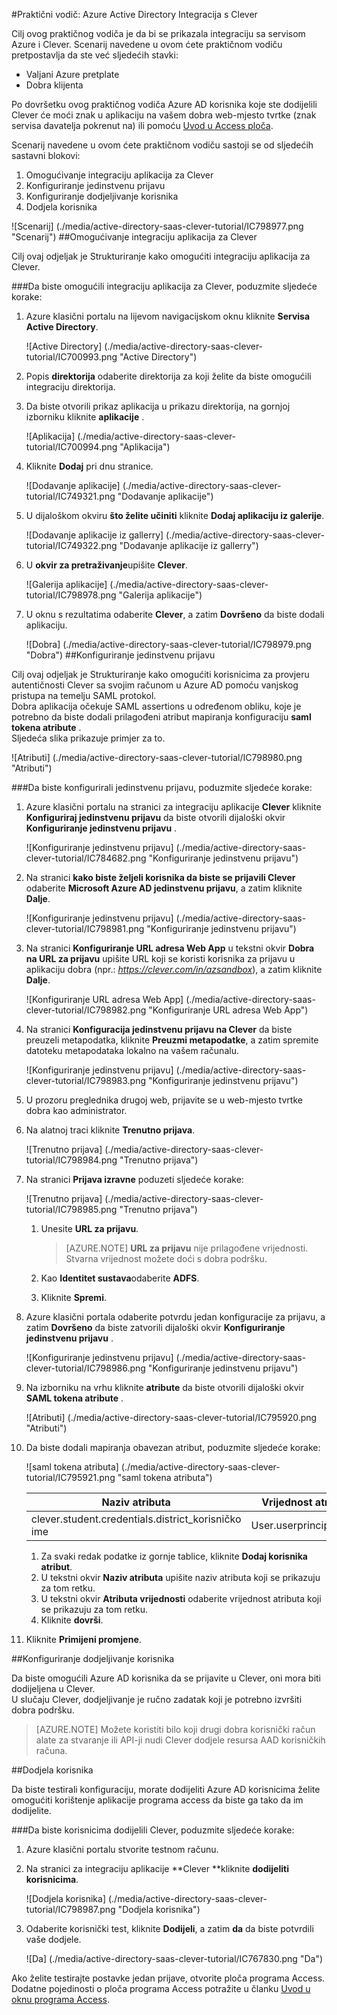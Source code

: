 <properties 
    pageTitle="Praktični vodič: Azure Active Directory Integracija s Clever | Microsoft Azure" 
    description="Saznajte kako pomoću servisa Azure Active Directory Clever da biste omogućili jedinstvenu prijavu, automatiziranog dodjele resursa i više!" 
    services="active-directory" 
    authors="jeevansd"  
    documentationCenter="na" 
    manager="femila"/>
<tags 
    ms.service="active-directory" 
    ms.devlang="na" 
    ms.topic="article" 
    ms.tgt_pltfrm="na" 
    ms.workload="identity" 
    ms.date="09/29/2016" 
    ms.author="jeedes" />

#<a name="tutorial-azure-active-directory-integration-with-clever"></a>Praktični vodič: Azure Active Directory Integracija s Clever

Cilj ovog praktičnog vodiča je da bi se prikazala integraciju sa servisom Azure i Clever. Scenarij navedene u ovom ćete praktičnom vodiču pretpostavlja da ste već sljedećih stavki:

-   Valjani Azure pretplate
-   Dobra klijenta

Po dovršetku ovog praktičnog vodiča Azure AD korisnika koje ste dodijelili Clever će moći znak u aplikaciju na vašem dobra web-mjesto tvrtke (znak servisa davatelja pokrenut na) ili pomoću [Uvod u Access ploča](active-directory-saas-access-panel-introduction.md).

Scenarij navedene u ovom ćete praktičnom vodiču sastoji se od sljedećih sastavni blokovi:

1.  Omogućivanje integraciju aplikacija za Clever
2.  Konfiguriranje jedinstvenu prijavu
3.  Konfiguriranje dodjeljivanje korisnika
4.  Dodjela korisnika

![Scenarij] (./media/active-directory-saas-clever-tutorial/IC798977.png "Scenarij")
##<a name="enabling-the-application-integration-for-clever"></a>Omogućivanje integraciju aplikacija za Clever

Cilj ovaj odjeljak je Strukturiranje kako omogućiti integraciju aplikacija za Clever.

###<a name="to-enable-the-application-integration-for-clever-perform-the-following-steps"></a>Da biste omogućili integraciju aplikacija za Clever, poduzmite sljedeće korake:

1.  Azure klasični portalu na lijevom navigacijskom oknu kliknite **Servisa Active Directory**.

    ![Active Directory] (./media/active-directory-saas-clever-tutorial/IC700993.png "Active Directory")

2.  Popis **direktorija** odaberite direktorija za koji želite da biste omogućili integraciju direktorija.

3.  Da biste otvorili prikaz aplikacija u prikazu direktorija, na gornjoj izborniku kliknite **aplikacije** .

    ![Aplikacija] (./media/active-directory-saas-clever-tutorial/IC700994.png "Aplikacija")

4.  Kliknite **Dodaj** pri dnu stranice.

    ![Dodavanje aplikacije] (./media/active-directory-saas-clever-tutorial/IC749321.png "Dodavanje aplikacije")

5.  U dijaloškom okviru **što želite učiniti** kliknite **Dodaj aplikaciju iz galerije**.

    ![Dodavanje aplikacije iz gallerry] (./media/active-directory-saas-clever-tutorial/IC749322.png "Dodavanje aplikacije iz gallerry")

6.  U **okvir za pretraživanje**upišite **Clever**.

    ![Galerija aplikacije] (./media/active-directory-saas-clever-tutorial/IC798978.png "Galerija aplikacije")

7.  U oknu s rezultatima odaberite **Clever**, a zatim **Dovršeno** da biste dodali aplikaciju.

    ![Dobra] (./media/active-directory-saas-clever-tutorial/IC798979.png "Dobra")
##<a name="configuring-single-sign-on"></a>Konfiguriranje jedinstvenu prijavu

Cilj ovaj odjeljak je Strukturiranje kako omogućiti korisnicima za provjeru autentičnosti Clever sa svojim računom u Azure AD pomoću vanjskog pristupa na temelju SAML protokol.  
Dobra aplikacija očekuje SAML assertions u određenom obliku, koje je potrebno da biste dodali prilagođeni atribut mapiranja konfiguraciju **saml tokena atribute** .  
Sljedeća slika prikazuje primjer za to.

![Atributi] (./media/active-directory-saas-clever-tutorial/IC798980.png "Atributi")

###<a name="to-configure-single-sign-on-perform-the-following-steps"></a>Da biste konfigurirali jedinstvenu prijavu, poduzmite sljedeće korake:

1.  Azure klasični portalu na stranici za integraciju aplikacije **Clever** kliknite **Konfiguriraj jedinstvenu prijavu** da biste otvorili dijaloški okvir **Konfiguriranje jedinstvenu prijavu** .

    ![Konfiguriranje jedinstvenu prijavu] (./media/active-directory-saas-clever-tutorial/IC784682.png "Konfiguriranje jedinstvenu prijavu")

2.  Na stranici **kako biste željeli korisnika da biste se prijavili Clever** odaberite **Microsoft Azure AD jedinstvenu prijavu**, a zatim kliknite **Dalje**.

    ![Konfiguriranje jedinstvenu prijavu] (./media/active-directory-saas-clever-tutorial/IC798981.png "Konfiguriranje jedinstvenu prijavu")

3.  Na stranici **Konfiguriranje URL adresa Web App** u tekstni okvir **Dobra na URL za prijavu** upišite URL koji se koristi korisnika za prijavu u aplikaciju dobra (npr.: *https://clever.com/in/azsandbox*), a zatim kliknite **Dalje**.

    ![Konfiguriranje URL adresa Web App] (./media/active-directory-saas-clever-tutorial/IC798982.png "Konfiguriranje URL adresa Web App")

4.  Na stranici **Konfiguracija jedinstvenu prijavu na Clever** da biste preuzeli metapodatka, kliknite **Preuzmi metapodatke**, a zatim spremite datoteku metapodataka lokalno na vašem računalu.

    ![Konfiguriranje jedinstvenu prijavu] (./media/active-directory-saas-clever-tutorial/IC798983.png "Konfiguriranje jedinstvenu prijavu")

5.  U prozoru preglednika drugoj web, prijavite se u web-mjesto tvrtke dobra kao administrator.

6.  Na alatnoj traci kliknite **Trenutno prijava**.

    ![Trenutno prijava] (./media/active-directory-saas-clever-tutorial/IC798984.png "Trenutno prijava")

7.  Na stranici **Prijava izravne** poduzeti sljedeće korake:

    ![Trenutno prijava] (./media/active-directory-saas-clever-tutorial/IC798985.png "Trenutno prijava")

    1.  Unesite **URL za prijavu**.  

        >[AZURE.NOTE] **URL za prijavu** nije prilagođene vrijednosti.
Stvarna vrijednost možete doći s dobra podršku.

    2.  Kao **Identitet sustava**odaberite **ADFS**.
    3.  Kliknite **Spremi**.

8.  Azure klasični portala odaberite potvrdu jedan konfiguracije za prijavu, a zatim **Dovršeno** da biste zatvorili dijaloški okvir **Konfiguriranje jedinstvenu prijavu** .

    ![Konfiguriranje jedinstvenu prijavu] (./media/active-directory-saas-clever-tutorial/IC798986.png "Konfiguriranje jedinstvenu prijavu")

9.  Na izborniku na vrhu kliknite **atribute** da biste otvorili dijaloški okvir **SAML tokena atribute** .

    ![Atributi] (./media/active-directory-saas-clever-tutorial/IC795920.png "Atributi")

10. Da biste dodali mapiranja obavezan atribut, poduzmite sljedeće korake:

    ![saml tokena atributa] (./media/active-directory-saas-clever-tutorial/IC795921.png "saml tokena atributa")

  	|Naziv atributa|Vrijednost atributa|
  	|---|---|
  	|clever.student.credentials.district\_korisničko ime|User.userprincipalname|

    1.  Za svaki redak podatke iz gornje tablice, kliknite **Dodaj korisnika atribut**.
    2.  U tekstni okvir **Naziv atributa** upišite naziv atributa koji se prikazuju za tom retku.
    3.  U tekstni okvir **Atributa vrijednosti** odaberite vrijednost atributa koji se prikazuju za tom retku.
    4.  Kliknite **dovrši**.

11. Kliknite **Primijeni promjene**.

##<a name="configuring-user-provisioning"></a>Konfiguriranje dodjeljivanje korisnika

Da biste omogućili Azure AD korisnika da se prijavite u Clever, oni mora biti dodijeljena u Clever.  
U slučaju Clever, dodjeljivanje je ručno zadatak koji je potrebno izvršiti dobra podršku.

>[AZURE.NOTE] Možete koristiti bilo koji drugi dobra korisnički račun alate za stvaranje ili API-ji nudi Clever dodjele resursa AAD korisničkih računa.

##<a name="assigning-users"></a>Dodjela korisnika

Da biste testirali konfiguraciju, morate dodijeliti Azure AD korisnicima želite omogućiti korištenje aplikacije programa access da biste ga tako da im dodijelite.

###<a name="to-assign-users-to-clever-perform-the-following-steps"></a>Da biste korisnicima dodijelili Clever, poduzmite sljedeće korake:

1.  Azure klasični portalu stvorite testnom računu.

2.  Na stranici za integraciju aplikacije **Clever **kliknite **dodijeliti korisnicima**.

    ![Dodjela korisnika] (./media/active-directory-saas-clever-tutorial/IC798987.png "Dodjela korisnika")

3.  Odaberite korisnički test, kliknite **Dodijeli**, a zatim **da** da biste potvrdili vaše dodjele.

    ![Da] (./media/active-directory-saas-clever-tutorial/IC767830.png "Da")

Ako želite testirajte postavke jedan prijave, otvorite ploča programa Access. Dodatne pojedinosti o ploča programa Access potražite u članku [Uvod u oknu programa Access](active-directory-saas-access-panel-introduction.md).

